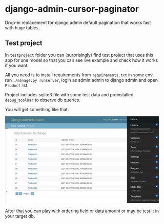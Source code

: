 # django-admin-cursor-paginator
Drop-in replacement for django admin default pagination that works fast with huge tables.

## Test project

In `testproject` folder you can (surprisingly) find test project that uses this app
for one model so that you can see live example and check how it works if you want.

All you need is to install requirements from `requirements.txt` in some env,
run `./manage.py runserver`, login as admin:admin to django admin and open `Product` list.

Project includes sqlite3 file with some test data and preinstalled `debug_toolbar`
to observe db queries.

You will get something like that:

![](assets/testproject-example.png)

After that you can play with ordering field or data amount or may be test it in your target db.